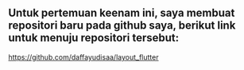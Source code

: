 ## Untuk pertemuan keenam ini, saya membuat repositori baru pada github saya, berikut link untuk menuju repositori tersebut:

https://github.com/daffayudisaa/layout_flutter

